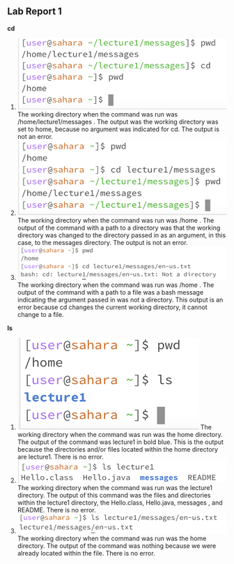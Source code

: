## Lab Report 1

**cd**
1. ![Image](cdNoArgs.png)
  The working directory when the command was run was /home/lecture1/messages . The output was the working directory was set to home, because no argument was indicated for cd. The output is not an error.
2. ![Image](cdToDirectory.png)
   The working directory when the command was run was /home . The output of the command with a path to a directory was that the working directory was changed to the directory passed in as an argument, in this case, to the messages directory. The output is not an error.
3. ![Image](cdToFile.png)
  The working directory when the command was run was /home . The output of the command with a path to a file was a bash message indicating the argument passed in was not a directory. This output is an error because cd changes the current working directory, it cannot change to a file.

**ls**
1. ![Image](lsNoArgs.png)
  The working directory when the command was run was the home directory. The output of the command was lecture1 in bold blue. This is the output because the directories and/or files located within the home directory are lecture1. There is no error.
2. ![Image](lsToDirectory.png)
  The working directory when the command was run was the lecture1 directory. The output of this command was the files and directories within the lecture1 directory, the Hello.class, Hello.java, messages , and README. There is no error.
3. ![Image](lsToFIle.png)
  The working directory when the command was run was the home directory. The output of the command was nothing because we were already located within the file. There is no error.

